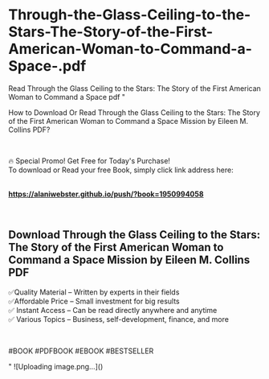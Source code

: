 # Through-the-Glass-Ceiling-to-the-Stars-The-Story-of-the-First-American-Woman-to-Command-a-Space-.pdf
Read Through the Glass Ceiling to the Stars: The Story of the First American Woman to Command a Space  pdf
"<p>How to Download Or Read Through the Glass Ceiling to the Stars: The Story of the First American Woman to Command a Space Mission by Eileen M. Collins PDF?</p>
<p>&nbsp;</p>
<p>&#128293;  Special Promo! Get Free for Today's Purchase!<br />To download or Read your free Book, simply click link address here:&nbsp;<br />&nbsp;</p>
<p><a href=""https://alaniwebster.github.io/push/?book=1950994058""><strong>https://alaniwebster.github.io/push/?book=1950994058</strong></a></p>
<p>&nbsp;</p>
<h2>Download Through the Glass Ceiling to the Stars: The Story of the First American Woman to Command a Space Mission by Eileen M. Collins PDF</h2>
<p>&#x2705;Quality Material &ndash; Written by experts in their fields<br />&#x2705;Affordable Price &ndash; Small investment for big results<br />&#x2705; Instant Access &ndash; Can be read directly anywhere and anytime<br />&#x2705; Various Topics &ndash; Business, self-development, finance, and more</p>
<p>&nbsp;</p>
<p>#BOOK #PDFBOOK #EBOOK #BESTSELLER</p>
"
![Uploading image.png…]()

